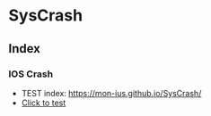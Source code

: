 # SysCrash
## Index
### IOS Crash
- TEST index: https://mon-ius.github.io/SysCrash/
- [Click to test](https://mon-ius.github.io/SysCrash/)
